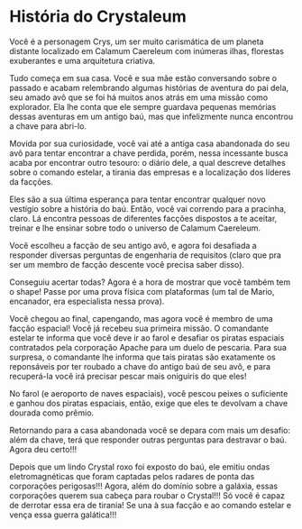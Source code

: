 # História do Crystaleum

Você é a personagem Crys, um ser muito carismática de um planeta distante localizado em Calamum Caereleum com inúmeras ilhas, florestas exuberantes e uma arquitetura criativa.

Tudo começa em sua casa. Você e sua mãe estão conversando sobre o passado e acabam relembrando algumas histórias de aventura do pai dela, seu amado avô que se foi há muitos anos atrás em uma missão como explorador. Ela lhe conta que ele sempre guardava pequenas memórias dessas aventuras em um antigo baú, mas que infelizmente nunca encontrou a chave para abri-lo.

Movida por sua curiosidade, você vai até a antiga casa abandonada do seu avô para tentar encontrar a chave perdida, porém, nessa incessante busca acaba por encontrar outro tesouro: o diário dele, a qual descreve detalhes sobre o comando estelar, a tirania das empresas e a localização dos líderes da facções.

Eles são a sua última esperança para tentar encontrar qualquer novo vestígio sobre a história do baú. Então, você vai correndo para a pracinha, claro. Lá encontra pessoas de diferentes facções dispostos a te aceitar, treinar e lhe ensinar sobre todo o universo de Calamum Caereleum.

Você escolheu a facção de seu antigo avô, e agora foi desafiada a responder diversas perguntas de engenharia de requisitos (claro que pra ser um membro de facção descente você precisa saber disso).

Conseguiu acertar todas? Agora é a hora de mostrar que você também tem o shape! Passe por uma prova física com plataformas (um tal de Mario, encanador, era especialista nessa prova).

Você chegou ao final, capengando, mas agora você é membro de uma facção espacial! Você já recebeu sua primeira missão. O comandante estelar te informa que você deve ir ao farol e desafiar os piratas espaciais contratados pela corporação Apache para um duelo de pescaria. Para sua surpresa, o comandante lhe informa que tais piratas são exatamente os reponsáveis por ter roubado a chave do antigo baú de seu avô, e para recuperá-la você irá precisar pescar mais oniguiris do que eles!

No farol (e aeroporto de naves espaciais), você pescou peixes o suficiente e ganhou dos piratas espaciais, então, exige que eles te devolvam a chave dourada como prêmio.

Retornando para a casa abandonada você se depara com mais um desafio: além da chave, terá que responder outras perguntas para destravar o baú. Agora deu certo!!!

Depois que um lindo Crystal roxo foi exposto do baú, ele emitiu ondas eletromagnéticas que foram captadas pelos radares de ponta das corporações perigosas!!! Agora, além do domínio sobre a galáxia, essas corporações querem sua cabeça para roubar o Crystal!!!
Só você é capaz de derrotar essa era de tirania! Se una à sua facção e ao comando estelar e vença essa guerra galática!!!
